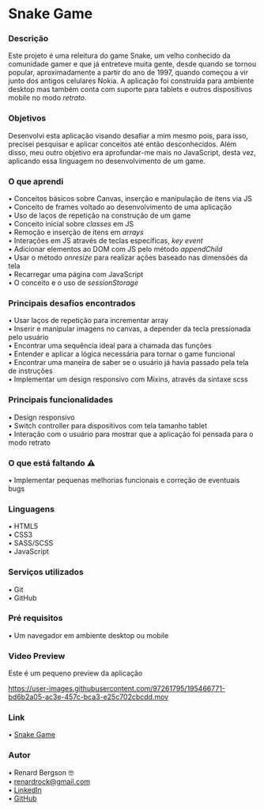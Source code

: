# Snake Game

### Descrição
Este projeto é uma releitura do game Snake, um velho conhecido da comunidade gamer e que já entreteve muita gente, desde quando se tornou popular, aproximadamente a partir do ano de 1997, quando começou a vir junto dos antigos celulares Nokia. A aplicação foi construída para ambiente desktop mas também conta com suporte para tablets e outros dispositivos mobile no modo <i>retrato</i>.

### Objetivos
Desenvolvi esta aplicação visando desafiar a mim mesmo pois, para isso, precisei pesquisar e aplicar conceitos até então desconhecidos. Além disso, meu outro objetivo era aprofundar-me mais no JavaScript, desta vez, aplicando essa linguagem no desenvolvimento de um game.

### O que aprendi
  •	Conceitos básicos sobre Canvas, inserção e manipulação de itens via JS <br>
  •	Conceito de frames voltado ao desenvolvimento de uma aplicação</i> <br>
  •	Uso de laços de repetição na construção de um game <br>
  •	Conceito inicial sobre <i>classes</i> em JS <br>
  •	Remoção e inserção de itens em <i>arrays</i> <br>
  •	Interações em JS através de teclas específicas, <i>key event</i> <br>
  •	Adicionar elementos ao DOM com JS pelo método <i>appendChild</i> <br>
  •	Usar o método <i>onresize</i> para realizar ações baseado nas dimensões da tela <br>
  •	Recarregar uma página com JavaScript <br>
  •	O conceito e o uso de <i>sessionStorage</i><br>
  
### Principais desafios encontrados
  •	Usar laços de repetição para incrementar array <br>
  •	Inserir e manipular imagens no canvas, a depender da tecla pressionada pelo usuário<br>
  •	Encontrar uma sequência ideal para a chamada das funções <br>
  •	Entender e aplicar a lógica necessária para tornar o game funcional <br>
  •	Encontrar uma maneira de saber se o usuário já havia passado pela tela de instruções <br>
  •	Implementar um design responsivo com Mixins, através da sintaxe scss <br>
  
### Principais funcionalidades
  •	Design responsivo <br>
  •	Switch controller para dispositivos com tela tamanho tablet <br>
  •	Interação com o usuário para mostrar que a aplicação foi pensada para o modo retrato <br>

### O que está faltando ⚠️
  •	Implementar pequenas melhorias funcionais e correção de eventuais bugs <br>

### Linguagens
  •	HTML5 <br>
  •	CSS3  <br>
  •	SASS/SCSS  <br>
  •	JavaScript

### Serviços utilizados
  •	Git <br>
  •	GitHub

### Pré requisitos
  •	Um navegador em ambiente desktop ou mobile
  
### Video Preview
Este é um pequeno preview da aplicação <br>

https://user-images.githubusercontent.com/97261795/195466771-bd6b2a05-ac3e-457c-bca3-e25c702cbcdd.mov

### Link
  •	[Snake Game](https://renardbergson.github.io/snake-game/) 

### Autor
  •	Renard Bergson 🤓 <br>
	•	renardrock@gmail.com <br>
	•	[LinkedIn](https://www.linkedin.com/in/renardbergson) <br>
	•	[GitHub](https://www.github.com/renardbergson)
